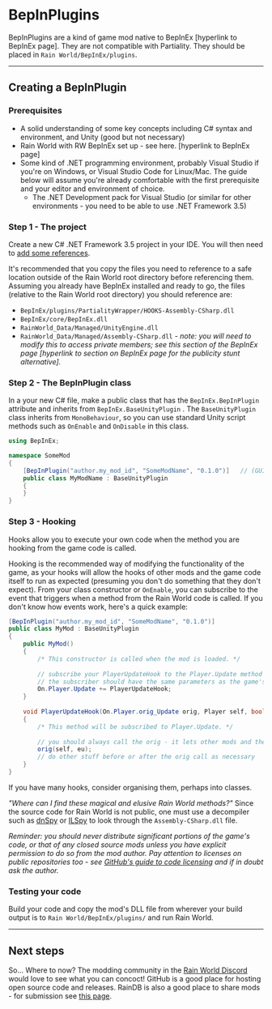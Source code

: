 # BepInPlugins

BepInPlugins are a kind of game mod native to BepInEx [hyperlink to BepInEx page]. They are not compatible with Partiality. They should be placed in `Rain World/BepInEx/plugins`. 

---

## Creating a BepInPlugin

### Prerequisites

- A solid understanding of some key concepts including C# syntax and environment, and Unity (good but not necessary)
- Rain World with RW BepInEx set up - see here. [hyperlink to BepInEx page]
- Some kind of .NET programming environment, probably Visual Studio if you're on Windows, or Visual Studio Code for Linux/Mac. The guide below will assume you're already comfortable with the first prerequisite and your editor and environment of choice. 
    - The .NET Development pack for Visual Studio (or similar for other environments - you need to be able to use .NET Framework 3.5)



### Step 1 - The project

Create a new C# .NET Framework 3.5 project in your IDE. You will then need to [add some references](https://docs.microsoft.com/en-us/visualstudio/ide/how-to-add-or-remove-references-by-using-the-reference-manager?view=vs-2019). 

It's recommended that you copy the files you need to reference to a safe location outside of the Rain World root directory before referencing them. Assuming you already have BepInEx installed and ready to go, the files (relative to the Rain World root directory) you should reference are:

- `BepInEx/plugins/PartialityWrapper/HOOKS-Assembly-CSharp.dll`
- `BepInEx/core/BepInEx.dll`
- `RainWorld_Data/Managed/UnityEngine.dll`
- `RainWorld_Data/Managed/Assembly-CSharp.dll` - *note: you will need to modify this to access private members; see this section of the BepInEx page [hyperlink to section on BepInEx page for the publicity stunt alternative].*



### Step 2 - The BepInPlugin class

In a your new C# file, make a public class that has the `BepInEx.BepInPlugin` attribute and inherits from `BepInEx.BaseUnityPlugin` . The `BaseUnityPlugin` class inherits from `MonoBehaviour`, so you can use standard Unity script methods such as `OnEnable` and `OnDisable` in this class.

```c#
using BepInEx;

namespace SomeMod
{
    [BepInPlugin("author.my_mod_id", "SomeModName", "0.1.0")]	// (GUID, mod name, mod version)
    public class MyModName : BaseUnityPlugin
    {
    }
}
```



### Step 3 - Hooking

Hooks allow you to execute your own code when the method you are hooking from the game code is called.

Hooking is the recommended way of modifying the functionality of the game, as your hooks will allow the hooks of other mods and the game code itself to run as expected (presuming you don't do something that they don't expect). From your class constructor or `OnEnable`, you can subscribe to the event that triggers when a method from the Rain World code is called. If you don't know how events work, here's a quick example:

```c#
[BepInPlugin("author.my_mod_id", "SomeModName", "0.1.0")]
public class MyMod : BaseUnityPlugin
{
    public MyMod()
    {
        /* This constructor is called when the mod is loaded. */
        
        // subscribe your PlayerUpdateHook to the Player.Update method from the game
        // the subscriber should have the same parameters as the game's method, plus the orig
        On.Player.Update += PlayerUpdateHook;
    }
    
    void PlayerUpdateHook(On.Player.orig_Update orig, Player self, bool eu)
    {
        /* This method will be subscribed to Player.Update. */
        
	    // you should always call the orig - it lets other mods and the game do their thing
        orig(self, eu);
        // do other stuff before or after the orig call as necessary
    }
}
```

If you have many hooks, consider organising them, perhaps into classes. 

*"Where can I find these magical and elusive Rain World methods?"*
Since the source code for Rain World is not public, one must use a decompiler such as [dnSpy](https://github.com/dnSpy/dnSpy/releases/latest) or [ILSpy](https://marketplace.visualstudio.com/items?itemName=SharpDevelopTeam.ILSpy) to look through the `Assembly-CSharp.dll` file. 

*Reminder: you should never distribute significant portions of the game's code, or that of any closed source mods unless you have explicit permission to do so from the mod author. Pay attention to licenses on public repositories too - see [GitHub's guide to code licensing](https://docs.github.com/en/free-pro-team@latest/github/creating-cloning-and-archiving-repositories/licensing-a-repository) and if in doubt ask the author.*



### Testing your code

Build your code and copy the mod's DLL file from wherever your build output is to `Rain World/BepInEx/plugins/` and run Rain World. 



---

## Next steps

So... Where to now? The modding community in the [Rain World Discord](https://discord.gg/rainworld) would love to see what you can concoct! GitHub is a good place for hosting open source code and releases. RainDB is also a good place to share mods - for submission see [this page](https://www.raindb.net/upload.html). 
